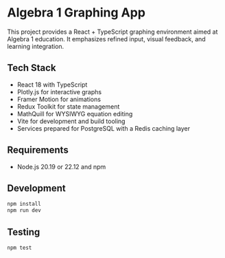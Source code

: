 # Algebra 1 Graphing App

This project provides a React + TypeScript graphing environment aimed at Algebra 1 education. It emphasizes refined input, visual feedback, and learning integration.

## Tech Stack
- React 18 with TypeScript
- Plotly.js for interactive graphs
- Framer Motion for animations
- Redux Toolkit for state management
- MathQuill for WYSIWYG equation editing
- Vite for development and build tooling
- Services prepared for PostgreSQL with a Redis caching layer

## Requirements
- Node.js 20.19 or 22.12 and npm

## Development
```bash
npm install
npm run dev
```

## Testing
```bash
npm test
```
